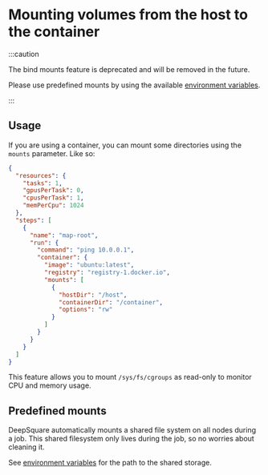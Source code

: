 # Mounting volumes from the host to the container

:::caution

The bind mounts feature is deprecated and will be removed in the future.

Please use predefined mounts by using the available [environment variables](environment-variables).

:::

## Usage

If you are using a container, you can mount some directories using the `mounts` parameter. Like so:

```json title="Workflow"
{
  "resources": {
    "tasks": 1,
    "gpusPerTask": 0,
    "cpusPerTask": 1,
    "memPerCpu": 1024
  },
  "steps": [
    {
      "name": "map-root",
      "run": {
        "command": "ping 10.0.0.1",
        "container": {
          "image": "ubuntu:latest",
          "registry": "registry-1.docker.io",
          "mounts": [
            {
              "hostDir": "/host",
              "containerDir": "/container",
              "options": "rw"
            }
          ]
        }
      }
    }
  ]
}
```

This feature allows you to mount `/sys/fs/cgroups` as read-only to monitor CPU and memory usage.

## Predefined mounts

DeepSquare automatically mounts a shared file system on all nodes during a job. This shared filesystem only lives during the job, so no worries about cleaning it.

See [environment variables](environment-variables) for the path to the shared storage.
